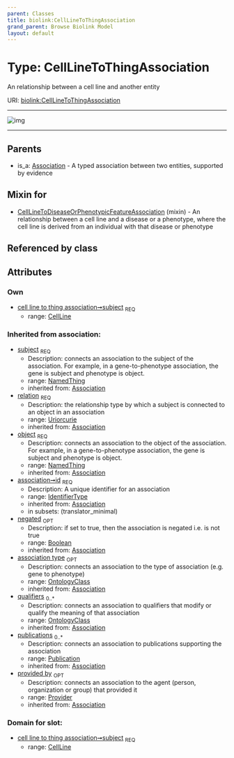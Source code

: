 ```yaml
---
parent: Classes
title: biolink:CellLineToThingAssociation
grand_parent: Browse Biolink Model
layout: default
---
```


# Type: CellLineToThingAssociation


An relationship between a cell line and another entity

URI: [biolink:CellLineToThingAssociation](https://w3id.org/biolink/vocab/CellLineToThingAssociation)


---

![img](http://yuml.me/diagram/nofunky;dir:TB/class/\[Provider]<provided%20by(i)%200..1-%20\[CellLineToThingAssociation&#124;relation(i):uriorcurie;id(i):identifier_type;negated(i):boolean%20%3F],%20\[Publication]<publications(i)%200..*-%20\[CellLineToThingAssociation],%20\[OntologyClass]<qualifiers(i)%200..*-%20\[CellLineToThingAssociation],%20\[OntologyClass]<association%20type(i)%200..1-%20\[CellLineToThingAssociation],%20\[NamedThing]<object(i)%201..1-%20\[CellLineToThingAssociation],%20\[CellLine]<subject%201..1-%20\[CellLineToThingAssociation],%20\[CellLineToDiseaseOrPhenotypicFeatureAssociation]uses%20-.->\[CellLineToThingAssociation],%20\[Association]^-\[CellLineToThingAssociation])

---


## Parents

 *  is_a: [Association](Association.md) - A typed association between two entities, supported by evidence

## Mixin for

 * [CellLineToDiseaseOrPhenotypicFeatureAssociation](CellLineToDiseaseOrPhenotypicFeatureAssociation.md) (mixin)  - An relationship between a cell line and a disease or a phenotype, where the cell line is derived from an individual with that disease or phenotype

## Referenced by class


## Attributes


### Own

 * [cell line to thing association➞subject](cell_line_to_thing_association_subject.md)  <sub>REQ</sub>
    * range: [CellLine](CellLine.md)

### Inherited from association:

 * [subject](subject.md)  <sub>REQ</sub>
    * Description: connects an association to the subject of the association. For example, in a gene-to-phenotype association, the gene is subject and phenotype is object.
    * range: [NamedThing](NamedThing.md)
    * inherited from: [Association](Association.md)
 * [relation](relation.md)  <sub>REQ</sub>
    * Description: the relationship type by which a subject is connected to an object in an association
    * range: [Uriorcurie](types/Uriorcurie.md)
    * inherited from: [Association](Association.md)
 * [object](object.md)  <sub>REQ</sub>
    * Description: connects an association to the object of the association. For example, in a gene-to-phenotype association, the gene is subject and phenotype is object.
    * range: [NamedThing](NamedThing.md)
    * inherited from: [Association](Association.md)
 * [association➞id](association_id.md)  <sub>REQ</sub>
    * Description: A unique identifier for an association
    * range: [IdentifierType](types/IdentifierType.md)
    * inherited from: [Association](Association.md)
    * in subsets: (translator_minimal)
 * [negated](negated.md)  <sub>OPT</sub>
    * Description: if set to true, then the association is negated i.e. is not true
    * range: [Boolean](types/Boolean.md)
    * inherited from: [Association](Association.md)
 * [association type](association_type.md)  <sub>OPT</sub>
    * Description: connects an association to the type of association (e.g. gene to phenotype)
    * range: [OntologyClass](OntologyClass.md)
    * inherited from: [Association](Association.md)
 * [qualifiers](qualifiers.md)  <sub>0..*</sub>
    * Description: connects an association to qualifiers that modify or qualify the meaning of that association
    * range: [OntologyClass](OntologyClass.md)
    * inherited from: [Association](Association.md)
 * [publications](publications.md)  <sub>0..*</sub>
    * Description: connects an association to publications supporting the association
    * range: [Publication](Publication.md)
    * inherited from: [Association](Association.md)
 * [provided by](provided_by.md)  <sub>OPT</sub>
    * Description: connects an association to the agent (person, organization or group) that provided it
    * range: [Provider](Provider.md)
    * inherited from: [Association](Association.md)

### Domain for slot:

 * [cell line to thing association➞subject](cell_line_to_thing_association_subject.md)  <sub>REQ</sub>
    * range: [CellLine](CellLine.md)
